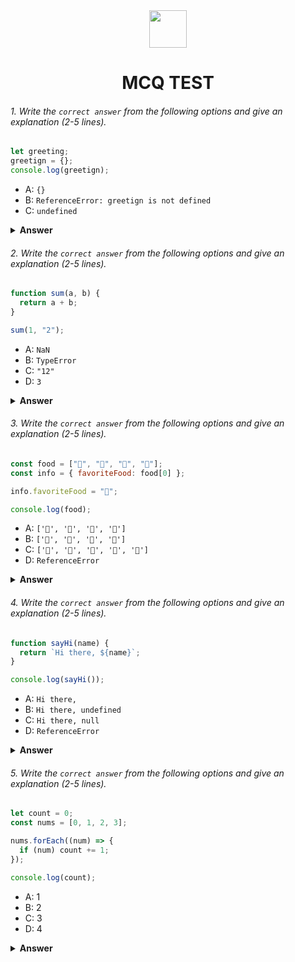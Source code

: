 <div align="center">
  <img height="60" src="https://edurev.gumlet.io/AllImages/original/ApplicationImages/CourseImages/944e5d47-8c55-4a89-91e5-22ab5f2798fc_CI.png">
  <h1>MCQ TEST</h1>
</div>

###### 1. Write the `correct answer` from the following options and give an explanation (2-5 lines).

```javascript
let greeting;
greetign = {};
console.log(greetign);
```

- A: `{}`
- B: `ReferenceError: greetign is not defined`
- C: `undefined`

<details><summary><b>Answer</b></summary>
<p>

#### Answer: A : {} .

<i>Write your explanation here <br/></i>
Answer is {}. Becasue first of all decalred a variable called "greeting" but not assign any value.as a result the answer would be undefined.But later, because of assign an curly bracket {} in the greeting variable. the answer is empty object it means {}.
</p>
</details>

###### 2. Write the `correct answer` from the following options and give an explanation (2-5 lines).

```javascript
function sum(a, b) {
  return a + b;
}

sum(1, "2");
```

- A: `NaN`
- B: `TypeError`
- C: `"12"`
- D: `3`

<details><summary><b>Answer</b></summary>
<p>

#### Answer: c : 12 ?

<i>Correct answer is 12. first of all I want to say that 12 is string not a number. because 2 input values taken in sum function. input one is 1 it just a number but another one is 2 . 2 is string not number. javascript dynamically typed based language. So Since the second input is a string, that's why JavaScript concatenates it and returns 12.  </i>

</p>
</details>

###### 3. Write the `correct answer` from the following options and give an explanation (2-5 lines).

```javascript
const food = ["🍕", "🍫", "🥑", "🍔"];
const info = { favoriteFood: food[0] };

info.favoriteFood = "🍝";

console.log(food);
```

- A: `['🍕', '🍫', '🥑', '🍔']`
- B: `['🍝', '🍫', '🥑', '🍔']`
- C: `['🍝', '🍕', '🍫', '🥑', '🍔']`
- D: `ReferenceError`

<details><summary><b>Answer</b></summary>
<p>

#### Answer: A : ['🍕', '🍫', '🥑', '🍔'] ?

<i>Write your explanation here</i>

</p>
</details>

###### 4. Write the `correct answer` from the following options and give an explanation (2-5 lines).

```javascript
function sayHi(name) {
  return `Hi there, ${name}`;
}

console.log(sayHi());
```

- A: `Hi there,`
- B: `Hi there, undefined`
- C: `Hi there, null`
- D: `ReferenceError`

<details><summary><b>Answer</b></summary>
<p>

#### Answer: B:Hi there, undefined

<i>B is correct answer. Because a parameter is declared in the function called "sayHi" but no value is passed in the parameter.
  Because of which it shows undefined. just only return Hi there, but name is undefined</i>

</p>
</details>

###### 5. Write the `correct answer` from the following options and give an explanation (2-5 lines).

```javascript
let count = 0;
const nums = [0, 1, 2, 3];

nums.forEach((num) => {
  if (num) count += 1;
});

console.log(count);
```

- A: 1
- B: 2
- C: 3
- D: 4

<details><summary><b>Answer</b></summary>
<p>

#### Answer: c: 3 ?

<i> Result C is correct becasue I can see the base of condition, how many times forEach method has been iteratd. if condition is true then itarate forEach method. other wise not iterate. So 0 is false Then will not be able to enter the ForEach method and not iterated. 1 is ture,then iterate count 1, 2 is ture,then iterate count 2. 3 is ture,then iterate count 3. Now since there are no more values in the array then the condition ends here. And counted three times so the answer is three  </i>

</p>
</details>
